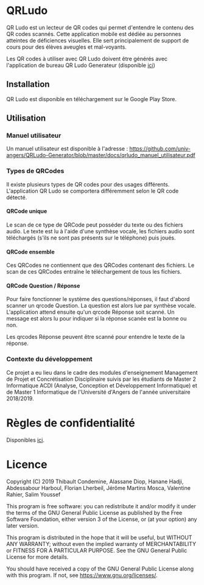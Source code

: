 # QRLudo

QR Ludo est un lecteur de QR codes qui permet d'entendre le contenu des QR codes scannés. Cette application mobile est dédiée au personnes atteintes de déficiences visuelles. 
Elle sert principalement de support de cours pour des élèves aveugles et mal-voyants.

Les QR codes à utiliser avec QR Ludo doivent être générés avec l'application de bureau QR Ludo Generateur (disponible [ici](https://github.com/univ-angers/QRLudo-Generator/))

## Installation

QR Ludo est disponible en téléchargement sur le Google Play Store.

## Utilisation

### Manuel utilisateur

Un manuel utilisateur est disponible à l'adresse : https://github.com/univ-angers/QRLudo-Generator/blob/master/docs/qrludo_manuel_utilisateur.pdf

### Types de QRCodes

Il existe plusieurs types de QR codes pour des usages différents. L'application QR Ludo se comportera différemment selon le QR code détecté.

#### QRCode unique

Le scan de ce type de QRCode peut posséder du texte ou des fichiers audio.
Le texte est lu à l'aide d'une synthèse vocale, les fichiers audio sont téléchargés (s'ils ne sont pas présents sur le téléphone) puis joués.

#### QRCode ensemble

Ces QRCodes ne contiennent que des QRCodes contenant des fichiers. Le scan de ces QRCodes entraîne le téléchargement de tous les fichiers.

#### QRCode Question / Réponse

Pour faire fonctionner le système des questions/réponses, il faut d'abord scanner un qrcode Question. La question est alors lue par synthèse vocale. L'application attend ensuite qu'un qrcode Réponse soit scanné.
Un message est alors lu pour indiquer si la réponse scanée est la bonne ou non.

Les qrcodes Réponse peuvent être scanné pour entendre le texte de la réponse.

### Contexte du développement
Ce projet a eu lieu dans le cadre des modules d'enseignement Management de Projet et Concrétisation Disciplinaire suivis par les étudiants de Master 2 Informatique ACDI (Analyse, Conception et Développement Informatique) et de Master 1 Informatique de l'Université d'Angers de l'année universitaire 2018/2019.

# Règles de confidentialité

Disponibles [ici](https://github.com/univ-angers/QRLudo/blob/master/regles_confidentialite.md).

# Licence

Copyright (C) 2019  Thibault Condemine, Alassane Diop, Hanane Hadji, Abdessabour Harboul, Florian Lherbeil,
Jérôme Martins Mosca, Valentine Rahier, Salim Youssef

This program is free software: you can redistribute it and/or modify
it under the terms of the GNU General Public License as published by
the Free Software Foundation, either version 3 of the License, or
(at your option) any later version.

This program is distributed in the hope that it will be useful,
but WITHOUT ANY WARRANTY; without even the implied warranty of
MERCHANTABILITY or FITNESS FOR A PARTICULAR PURPOSE.  See the
GNU General Public License for more details.

You should have received a copy of the GNU General Public License
along with this program.  If not, see <https://www.gnu.org/licenses/>.
